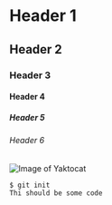 # Header 1
## Header 2
### Header 3
#### Header 4
##### Header 5
###### Header 6
![Image of Yaktocat](https://octodex.github.com/images/yaktocat.png)
```
$ git init
Thi should be some code
```
